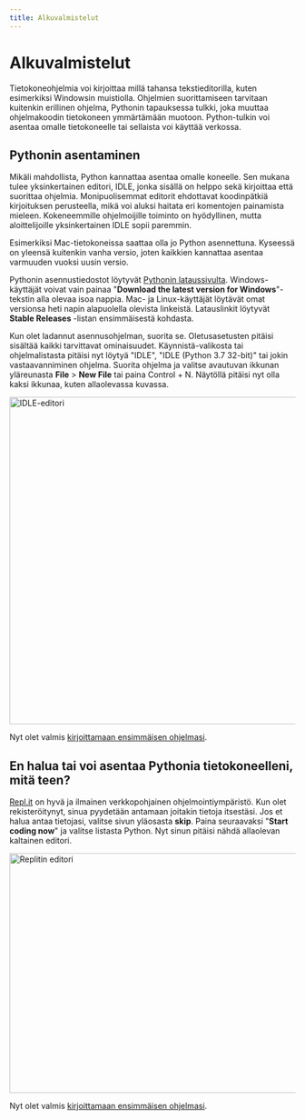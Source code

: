 ```yaml
---
title: Alkuvalmistelut
---
```


# Alkuvalmistelut

Tietokoneohjelmia voi kirjoittaa millä tahansa tekstieditorilla, kuten esimerkiksi Windowsin muistiolla.
Ohjelmien suorittamiseen tarvitaan kuitenkin erillinen ohjelma, Pythonin tapauksessa tulkki, joka muuttaa ohjelmakoodin tietokoneen ymmärtämään muotoon.
Python-tulkin voi asentaa omalle tietokoneelle tai sellaista voi käyttää verkossa.

## Pythonin asentaminen

Mikäli mahdollista, Python kannattaa asentaa omalle koneelle. Sen mukana tulee yksinkertainen editori, IDLE, jonka sisällä on helppo sekä kirjoittaa että suorittaa ohjelmia.
Monipuolisemmat editorit ehdottavat koodinpätkiä kirjoituksen perusteella, mikä voi aluksi haitata eri komentojen painamista mieleen.
Kokeneemmille ohjelmoijille toiminto on hyödyllinen, mutta aloittelijoille yksinkertainen IDLE sopii paremmin.

Esimerkiksi Mac-tietokoneissa saattaa olla jo Python asennettuna. Kyseessä on yleensä kuitenkin vanha versio, joten kaikkien kannattaa asentaa varmuuden vuoksi uusin versio.

Pythonin asennustiedostot löytyvät <a href="https://www.python.org/downloads/" target="_blank">Pythonin lataussivulta</a>. Windows-käyttäjät voivat vain painaa "**Download the latest version for Windows**"-tekstin alla olevaa isoa nappia. Mac- ja Linux-käyttäjät löytävät omat versionsa heti napin alapuolella olevista linkeistä. Latauslinkit löytyvät **Stable Releases** -listan ensimmäisestä kohdasta.

Kun olet ladannut asennusohjelman, suorita se. Oletusasetusten pitäisi sisältää kaikki tarvittavat ominaisuudet. Käynnistä-valikosta tai ohjelmalistasta pitäisi nyt löytyä "IDLE", "IDLE (Python 3.7 32-bit)" tai jokin vastaavanniminen ohjelma. Suorita ohjelma ja valitse avautuvan ikkunan yläreunasta **File** > **New File** tai paina Control + N. Näytöllä pitäisi nyt olla kaksi ikkunaa, kuten allaolevassa kuvassa.

<img src="{{ site.url }}/assets/images/idle-editor.png" alt="IDLE-editori" height="576px" width="576px"/>

Nyt olet valmis [kirjoittamaan ensimmäisen ohjelmasi](/helloworld/).

## En halua tai voi asentaa Pythonia tietokoneelleni, mitä teen?

<a href="https://repl.it" target="_blank">Repl.it</a> on hyvä ja ilmainen verkkopohjainen ohjelmointiympäristö. Kun olet rekisteröitynyt, sinua pyydetään antamaan joitakin tietoja itsestäsi. Jos et halua antaa tietojasi, valitse sivun yläosasta **skip**. Paina seuraavaksi "**Start coding now**" ja valitse listasta Python. Nyt sinun pitäisi nähdä allaolevan kaltainen editori.

<img src="{{ site.url }}/assets/images/replit-start.png" alt="Replitin editori" height="422px" width="864px"/>

Nyt olet valmis [kirjoittamaan ensimmäisen ohjelmasi](helloworld/).